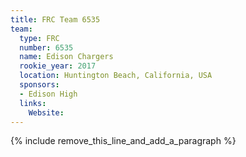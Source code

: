 ```yaml
---
title: FRC Team 6535
team:
  type: FRC
  number: 6535
  name: Edison Chargers
  rookie_year: 2017
  location: Huntington Beach, California, USA
  sponsors:
  - Edison High
  links:
    Website:
---
```


{% include remove_this_line_and_add_a_paragraph %}